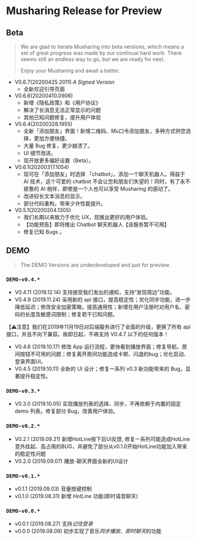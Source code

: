 # Musharing Release for Preview

## Beta

> We are glad to iterate Musharing into beta versions, which means a set of great progress was made by our continual hard work. There seems still an endless way to go, but we are ready for next.
>
> Enjoy your Musharing and await a better.

* V0.6.7(20200425.2011) *A Signed Version*
  * 全新欢迎引导页面
* V0.6.6(20200410.0906)
  * 新增《隐私政策》和《用户协议》
  * 解决了长消息无法正常显示的问题
  * 其他已知问题修复，提升用户体验
* V0.6.4(20200328.1955)
  * 全新「添加朋友」界面！新增二维码、Mu口令添加朋友，多种方式供您选择，更加方便快捷。
  * 大量 Bug 修复，更少崩溃了。
  * UI 细节改进。
  * 现开放更多偏好设置（Beta）。
* V0.6.1(20200317.1054)
  * 现可在「添加朋友」时选择 「chatbot」，添加一个聊天机器人。得益于 AI 技术，这个可爱的 chatbot 不会让您和朋友们失望的！同时，有了永不疲惫的 AI 相伴，即使是一个人也可以享受 Musharing 的感动了。
  * 改进较长文本消息的显示。
  * 部分代码重构，带来少许性能提升。
* V0.5.1(20200204.1305) 
  * 我们长期以来致力于优化 UX，现推出更好的用户体验。
  * 【功能预告】即将推出 Chatbot 聊天机器人【该服务暂不可用】
  * 修复已知 Bugs 。

## DEMO

> The DEMO Versions are underdeveloped and just for preview.

### `DEMO-v0.4.*`


* V0.4.11 (2019.12.14) 支持接受我们发出的通知，支持“发现周边”功能。
* V0.4.9 (2019.11.24) 采用新的 api 接口，提高稳定性；优化同步功能，进一步降低延迟；修改安全加密策略，提高通用性；新增在用户注册时对用户名、密码的长度及敏感词限制；修复若干已知问题。

【⚠️注意】我们在2019年11月19日对后端服务进行了全面的升级，更换了所有 api 接口，并且不向下兼容。故即日起，不再支持 V0.4.7 以下的任何版本！

* V0.4.6 (2019.10.17) 修改 App 运行流程，更快看到播放界面；修复导航、房间按钮不可用的问题；修复离开房间功能造成卡顿、闪退的bug；优化启动、登录界面UI。
* V0.4.5 (2019.10.11) 全新的 UI 设计；修复一系列 v0.3 新功能带来的 Bug，显著提升稳定性。

### `DEMO-v0.3.*`

* V0.3.0 (2019.10.05) 实现播放列表的选择、同步，不再依赖于内置的固定 demo 列表。修复部分 Bug，改善用户体验。

### `DEMO-v0.2.*`

- V0.2.1 (2019.09.21) 新增HotLine按下后UI反馈, 修复一系列可能造成HotLine意外挂起、高占用的BUG，并避免了部分从v0.1.0开始HotLine功能加入带来的稳定性问题
- V0.2.0 (2019.09.07) 播放-聊天界面全新的UI设计

### `DEMO-v0.1.*`

- v0.1.1 (2019.09.03) 音量按键控制
- v0.1.0 (2019.08.31) 新增 *HotLine* 功能(即时语音聊天)

### `DEMO-v0.0.*`

- v0.0.1 (2019.08.27) 支持*记住登录*
- v0.0.0 (2019.08.09) 初步实现了音乐*同步播放*、*即时聊天*的功能